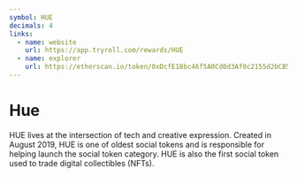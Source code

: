```yaml
---
symbol: HUE
decimals: 4
links:
  - name: website
    url: https://app.tryroll.com/rewards/HUE
  - name: explorer
    url: https://etherscan.io/token/0xDcfE18bc46f5A0Cd0d3Af0c2155d2bCB5AdE2fc5
---
```


# Hue

HUE lives at the intersection of tech and creative expression. Created in August 2019, HUE is one of oldest social tokens and is responsible for helping launch the social token category. HUE is also the first social token used to trade digital collectibles (NFTs).

